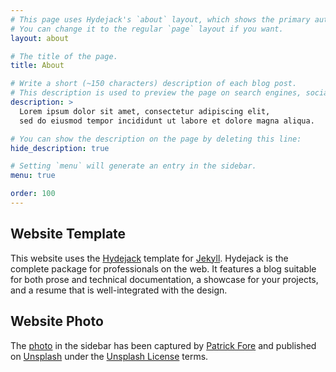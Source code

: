 ```yaml
---
# This page uses Hydejack's `about` layout, which shows the primary author's picture and about text at the top.
# You can change it to the regular `page` layout if you want.
layout: about

# The title of the page.
title: About

# Write a short (~150 characters) description of each blog post.
# This description is used to preview the page on search engines, social media, etc.
description: >
  Lorem ipsum dolor sit amet, consectetur adipiscing elit,
  sed do eiusmod tempor incididunt ut labore et dolore magna aliqua.

# You can show the description on the page by deleting this line:
hide_description: true

# Setting `menu` will generate an entry in the sidebar.
menu: true

order: 100
---
```


## Website Template

This website uses the [Hydejack] template for [Jekyll].
Hydejack is the complete package for professionals on the web.
It features a blog suitable for both prose and technical documentation,
a showcase for your projects, and a resume that is well-integrated with the design.


[Hydejack]: https://qwtel.com/hydejack/
[Jekyll]: http://jekyllrb.com/

## Website Photo

The [photo] in the sidebar has been captured by [Patrick Fore] and published on
[Unsplash] under the [Unsplash License] terms.

[photo]: https://unsplash.com/photos/59lC6TgZAbQ
[Patrick Fore]: https://unsplash.com/@patrickian4
[Unsplash]: https://unsplash.com
[Unsplash License]: https://unsplash.com/license
